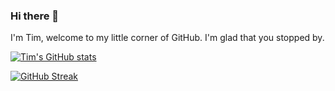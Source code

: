 ### Hi there 👋

I'm Tim, welcome to my little corner of GitHub. I'm glad that you stopped by. 

[![Tim's GitHub stats](https://github-readme-stats.vercel.app/api?username=Timthreetwelve&theme=transparent&hide=contribs&rank_icon=github )](https://github.com/anuraghazra/github-readme-stats)

[![GitHub Streak](https://streak-stats.demolab.com?user=Timthreetwelve&theme=transparent&card_width=450)](https://git.io/streak-stats)
<!--
**Timthreetwelve/Timthreetwelve** is a ✨ _special_ ✨ repository because its `README.md` (this file) appears on your GitHub profile.

Here are some ideas to get you started:

- 🔭 I’m currently working on ...
- 🌱 I’m currently learning ...
- 👯 I’m looking to collaborate on ...
- 🤔 I’m looking for help with ...
- 💬 Ask me about ...
- 📫 How to reach me: ...
- 😄 Pronouns: ...
- ⚡ Fun fact: ...
-->
